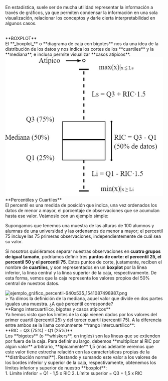 En estadística, suele ser de mucha utilidad representar la información a través de gráficos, ya que permiten condensar la información en una sola visualización, relacionar los conceptos y darle cierta interpretabilidad en algunos casos.

<br>
**BOXPLOT**<br>
El **_boxplot_** o **diagrama de caja con bigotes** nos da una idea de la distribución de los datos y nos indica los cortes de los **cuartiles** y la **mediana**, e incluso permite visualizar **casos atípicos**.

<br>
<img src="https://raw.githubusercontent.com/dh-mumuki/mumuki-guia-text-estadistica-1-estadistica-descriptiva/master/assets/boxplot_1541006118610.jpg" alt="boxplot_1541006118610.jpg" width="auto" height="auto">

<br>
**Percentiles y Cuartiles**<br>
El percentil es una medida de posición que indica, una vez ordenados los datos de menor a mayor, el porcentaje de observaciones que se acumulan hasta ese valor. Veámoslo con un ejemplo simple:<br>

Supongamos que tenemos una muestra de las alturas de 100 alumnos y alumnas de una universidad y las ordenamos de menor a mayor; el percentil 75 incluye las 75 primeras observaciones, independientemente de cuál sea su valor.<br>

Si nosotros quisiéramos separar nuestras observaciones en **cuatro grupos de igual tamaño**, podríamos definir tres **puntos de corte: el percentil 25, el percentil 50 y el percentil 75**. Estos puntos de corte, justamente, reciben el nombre de **cuartiles**, y son representados en un **boxplot** por la línea inferior, la línea central y la línea superior de la caja, respectivamente. De esta forma, vemos que la caja representa los valores propios del 50% central de nuestros datos.

<img src="https://raw.githubusercontent.com/dh-mumuki/mumuki-guia-text-estadistica-1-estadistica-descriptiva/master/assets/ejemplo_gr%C3%A1fico_percentil-640x535_1541087498987.png" alt="ejemplo_gráfico_percentil-640x535_1541087498987.png" width="auto" height="auto">

<br>
> Ya dimos la definición de la mediana, aquel valor que divide en dos partes iguales una muestra. ¿A qué percentil corresponde?

<br>
**Rango intercuartílico, bigotes y casos atípicos**<br>
Ya hemos visto que los límites de la caja vienen dados por los valores del primer cuartil (percentil 25) y del tercer cuartil (percentil 75). A la diferencia entre ambos se la llama comúnmente **rango intercuartílico**:<br>
**RIC = Q3 (75%) - Q1 (25%)**
<br>
Los **bigotes** (o **whiskers**, en inglés) son las líneas que se extienden por fuera de la caja. Para definir su largo, debemos **multiplicar al RIC por algún valor** arbitrario, **típicamente** 1,5 (más adelante veremos que este valor tiene estrecha relación con las características propias de la **distribución normal**). Restando y sumando este valor a los valores de los bordes inferior y superior de la caja, respectivamente, obtenemos los límites inferior y superior de nuestro **boxplot**:<br>
1. Límite inferior = Q1 - 1,5 x RIC
2. Límite superior = Q3 + 1,5 x RIC